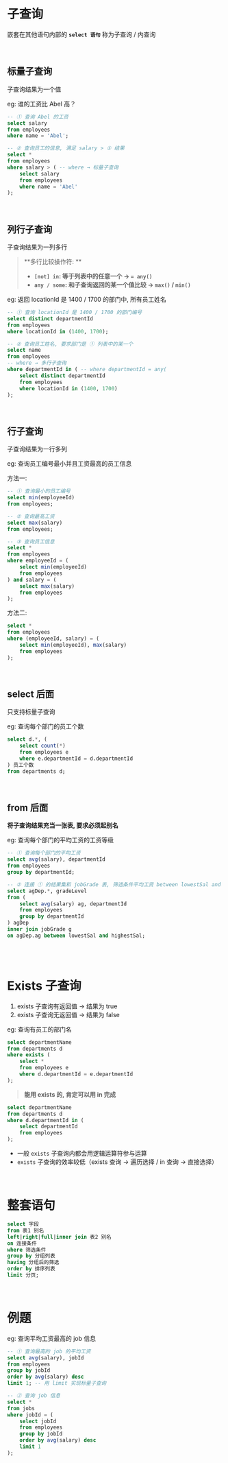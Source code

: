 # 子查询

嵌套在其他语句内部的 **`select 语句`** 称为子查询 / 内查询

<br>

## 标量子查询

子查询结果为一个值

eg: 谁的工资比 Abel 高？

```sql
-- ① 查询 Abel 的工资
select salary
from employees
where name = 'Abel';

-- ② 查询员工的信息, 满足 salary > ① 结果
select *
from employees
where salary > ( -- where → 标量子查询
    select salary
    from employees
    where name = 'Abel'
);
```

<br>

## 列行子查询

子查询结果为一列多行

> **多行比较操作符: **
>
> -   **`[not] in`: 等于列表中的任意一个 → `= any()`**
> -   **`any / some`: 和子查询返回的某一个值比较 → `max()` / `min()`**

eg: 返回 locationId 是 1400 / 1700 的部门中, 所有员工姓名

```sql
-- ① 查询 locationId 是 1400 / 1700 的部门编号
select distinct departmentId
from employees
where locationId in (1400, 1700);

-- ② 查询员工姓名, 要求部门是 ① 列表中的某一个
select name
from employees
-- where → 多行子查询
where departmentId in ( -- where departmentId = any(
    select distinct departmentId
    from employees
    where locationId in (1400, 1700)
);
```

<br>

## 行子查询

子查询结果为一行多列

eg: 查询员工编号最小并且工资最高的员工信息

方法一:

```sql
-- ① 查询最小的员工编号
select min(employeeId)
from employees;

-- ② 查询最高工资
select max(salary)
from employees;

-- ③ 查询员工信息
select *
from employees
where employeeId = (
    select min(employeeId)
    from employees
) and salary = (
    select max(salary)
    from employees
);
```

方法二:

```sql
select *
from employees
where (employeeId, salary) = (
	select min(employeeId), max(salary)
	from employees
);
```

<br>

## select 后面

只支持标量子查询

eg: 查询每个部门的员工个数

```sql
select d.*, (
	select count(*)
	from employees e
	where e.departmentId = d.departmentId
) 员工个数
from departments d;
```

<br>

## from 后面

**将子查询结果充当一张表, 要求必须起别名**

eg: 查询每个部门的平均工资的工资等级

```sql
-- ① 查询每个部门的平均工资
select avg(salary), departmentId
from employees
group by departmentId;

-- ② 连接 ① 的结果集和 jobGrade 表, 筛选条件平均工资 between lowestSal and highestSal
select agDep.*, gradeLevel
from (
	select avg(salary) ag, departmentId
    from employees
    group by departmentId
) agDep
inner join jobGrade g
on agDep.ag between lowestSal and highestSal;
```

<br><br>

# Exists 子查询

1. exists 子查询有返回值 → 结果为 true
2. exists 子查询无返回值 → 结果为 false

eg: 查询有员工的部门名

```sql
select departmentName
from departments d
where exists (
	select *
    from employees e
    where d.departmentId = e.departmentId
);
```

> **能用 exists 的, 肯定可以用 in 完成**

```sql
select departmentName
from departments d
where d.departmentId in (
	select departmentId
    from employees
);
```

-   一般 `exists` 子查询内都会用逻辑运算符参与运算
-   `exists` 子查询的效率较低（exists 查询 → 遍历选择 / in 查询 → 直接选择）

<br>

# 整套语句

```sql
select 字段
from 表1 别名
left|right|full|inner join 表2 别名
on 连接条件
where 筛选条件
group by 分组列表
having 分组后的筛选
order by 排序列表
limit 分页;
```

<br>

# 例题

eg: 查询平均工资最高的 job 信息

```sql
-- ① 查询最高的 job 的平均工资
select avg(salary), jobId
from employees
group by jobId
order by avg(salary) desc
limit 1; -- 用 limit 实现标量子查询

-- ② 查询 job 信息
select *
from jobs
where jobId = (
	select jobId
    from employees
    group by jobId
    order by avg(salary) desc
    limit 1
);
```

<br>
